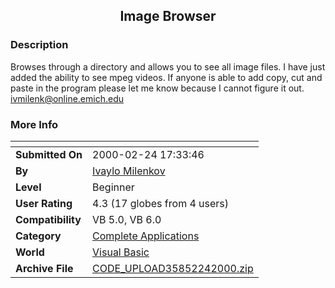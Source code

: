 ﻿<div align="center">

## Image Browser


</div>

### Description

Browses through a directory and allows you to see all image files. I have just added the ability to see mpeg videos. If anyone is able to add copy, cut and paste in the program please let me know because I cannot figure it out. ivmilenk@online.emich.edu
 
### More Info
 


<span>             |<span>
---                |---
**Submitted On**   |2000-02-24 17:33:46
**By**             |[Ivaylo Milenkov](https://github.com/Planet-Source-Code/PSCIndex/blob/master/ByAuthor/ivaylo-milenkov.md)
**Level**          |Beginner
**User Rating**    |4.3 (17 globes from 4 users)
**Compatibility**  |VB 5\.0, VB 6\.0
**Category**       |[Complete Applications](https://github.com/Planet-Source-Code/PSCIndex/blob/master/ByCategory/complete-applications__1-27.md)
**World**          |[Visual Basic](https://github.com/Planet-Source-Code/PSCIndex/blob/master/ByWorld/visual-basic.md)
**Archive File**   |[CODE\_UPLOAD35852242000\.zip](https://github.com/Planet-Source-Code/ivaylo-milenkov-image-browser__1-6240/archive/master.zip)








